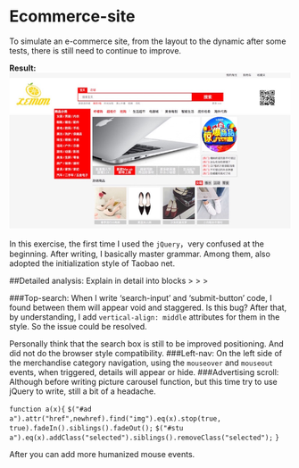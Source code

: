# Ecommerce-site
To simulate an e-commerce site, from the layout to the dynamic after some tests, there is still need to continue to improve.

**Result:**
 ![image](https://github.com/Lemon23/Ecommerce-site/raw/master/pic/pic1.jpeg)

In this exercise, the first time I used the `jQuery`，very confused at the beginning. After writing, I basically master grammar. Among them, also adopted the initialization style of Taobao net.

##Detailed analysis:
Explain in detail into blocks  > > >

###Top-search:
  When I write ‘search-input’ and ‘submit-button’ code, I found between them will appear void and staggered. Is this bug? After that, by understanding, I add `vertical-align: middle` attributes for them in the style. So the issue could be resolved. 
  
  Personally think that the search box is still to be improved positioning. And did not do the browser style compatibility.
###Left-nav:
  On the left side of the merchandise category navigation, using the `mouseover` and `mouseout` events, when triggered, details will appear or hide.
###Advertising scroll:
  Although before writing picture carousel function, but this time try to use jQuery to write, still a bit of a headache.
  
`function a(x){`
		`$("#ad a").attr("href",newhref).find("img").eq(x).stop(true, true).fadeIn().siblings().fadeOut();`
		`$("#stu a").eq(x).addClass("selected").siblings().removeClass("selected");`
`}`

After you can add more humanized mouse events. 
